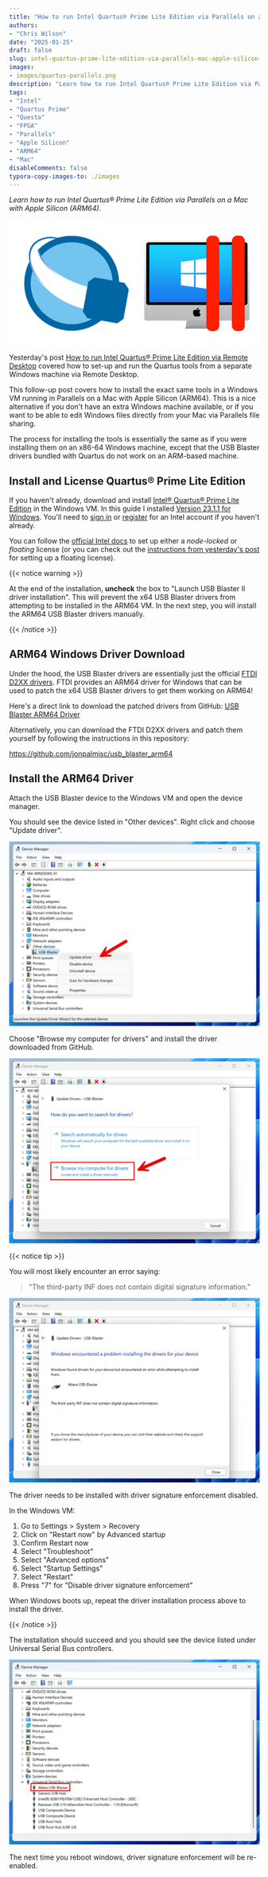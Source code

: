 ```yaml
---
title: "How to run Intel Quartus® Prime Lite Edition via Parallels on a Mac with Apple Silicon (ARM64)"
authors:
- "Chris Wilson"
date: "2025-01-25"
draft: false
slug: intel-quartus-prime-lite-edition-via-parallels-mac-apple-silicon-arm64
images:
- images/quartus-parallels.png
description: "Learn how to run Intel Quartus® Prime Lite Edition via Parallels on a Mac with Apple Silicon (ARM64)."
tags:
- "Intel"
- "Quartus Prime"
- "Questa"
- "FPGA"
- "Parallels"
- "Apple Silicon"
- "ARM64"
- "Mac"
disableComments: false
typora-copy-images-to: ./images
---
```


*Learn how to run Intel Quartus® Prime Lite Edition via Parallels on a Mac with Apple Silicon (ARM64).*

![quartus-parallels](images/quartus-parallels.png)

Yesterday's post [How to run Intel Quartus® Prime Lite Edition via Remote Desktop](https://cgnd.dev/posts/intel-quartus-prime-lite-edition-via-remote-desktop/) covered how to set-up and run the Quartus tools from a separate Windows machine via Remote Desktop.

This follow-up post covers how to install the exact same tools in a Windows VM running in Parallels on a Mac with Apple Silicon (ARM64). This is a nice alternative if you don't have an extra Windows machine available, or if you want to be able to edit Windows files directly from your Mac via Parallels file sharing.

The process for installing the tools is essentially the same as if you were installing them on an x86-64 Windows machine, except that the USB Blaster drivers bundled with Quartus do not work on an ARM-based machine.

## Install and License Quartus® Prime Lite Edition

If you haven't already, download and install [Intel® Quartus® Prime Lite Edition](https://fpgasoftware.intel.com/?edition=lite) in the Windows VM. In this guide I installed [Version 23.1.1 for Windows](https://www.intel.com/content/www/us/en/software-kit/825278/intel-quartus-prime-lite-edition-design-software-version-23-1-1-for-windows.html). You'll need to [sign in](https://www.intel.com/apps/intel/services/unifiedlogin.html) or [register](https://www.intel.com/content/www/us/en/secure/forms/developer/premier-registration.html) for an Intel account if you haven't already.

You can follow the [official Intel docs](https://www.intel.com/content/www/us/en/docs/programmable/683472/23-1/faq.html) to set up either a *node-locked* or *floating* license (or you can check out the [instructions from yesterday's post](https://cgnd.dev/posts/intel-quartus-prime-lite-edition-via-remote-desktop/#request-a-license) for setting up a floating license).

{{< notice warning >}}

At the end of the installation, **uncheck** the box to "Launch USB Blaster II driver installation". This will prevent the x64 USB Blaster drivers from attempting to be installed in the ARM64 VM. In the next step, you will install the ARM64 USB Blaster drivers manually.

{{< /notice >}}

## ARM64 Windows Driver Download

Under the hood, the USB Blaster drivers are essentially just the official [FTDI D2XX drivers](https://ftdichip.com/drivers/d2xx-drivers/). FTDI provides an ARM64 driver for Windows that can be used to patch the x64 USB Blaster drivers to get them working on ARM64!

Here's a direct link to download the patched drivers from GitHub: [USB Blaster ARM64 Driver](https://github.com/jonpalmisc/usb_blaster_arm64/releases/download/v2.12.28%2C2.12.36.4/build.zip)

Alternatively, you can download the FTDI D2XX drivers and patch them yourself by following the instructions in this repository:

https://github.com/jonpalmisc/usb_blaster_arm64

## Install the ARM64 Driver

Attach the USB Blaster device to the Windows VM and open the device manager.

You should see the device listed in "Other devices". Right click and choose "Update driver".

![image-20250125134202070](images/image-20250125134202070.png)

Choose "Browse my computer for drivers" and install the driver downloaded from GitHub.

![image-20250125134407217](images/image-20250125134407217.png)

{{< notice tip >}}

You will most likely encounter an error saying:

>  "The third-party INF does not contain digital signature information."

![image-20250125134528079](images/image-20250125134528079.png)

The driver needs to be installed with driver signature enforcement disabled.

In the Windows VM:

1. Go to Settings > System > Recovery
2. Click on "Restart now" by Advanced startup
3. Confirm Restart now
4. Select "Troubleshoot"
5. Select "Advanced options"
6. Select "Startup Settings"
7. Select "Restart"
8. Press "7" for "Disable driver signature enforcement"

When Windows boots up, repeat the driver installation process above to install the driver.

{{< /notice >}}

The installation should succeed and you should see the device listed under Universal Serial Bus controllers.

![image-20250125135034454](images/image-20250125135034454.png)

The next time you reboot windows, driver signature enforcement will be re-enabled.
